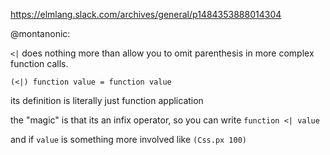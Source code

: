 https://elmlang.slack.com/archives/general/p1484353888014304

@montanonic:

`<|` does nothing more than allow you to omit parenthesis in more complex function calls.

`(<|) function value = function value`

its definition is literally just function application


the "magic" is that its an infix operator, so you can write `function <| value`

and if `value` is something more involved like `(Css.px 100)`
